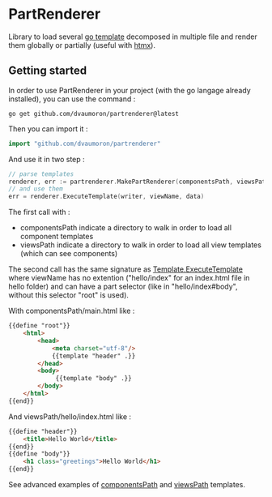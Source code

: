 # PartRenderer

Library to load several [go template](https://pkg.go.dev/text/template) decomposed in multiple file and render them globally or partially (useful with [htmx](https://htmx.org)).

## Getting started

In order to use PartRenderer in your project (with the go langage already installed), you can use the command :

    go get github.com/dvaumoron/partrenderer@latest

Then you can import it :

```Go
import "github.com/dvaumoron/partrenderer"
```

And use it in two step :

```Go
// parse templates
renderer, err := partrenderer.MakePartRenderer(componentsPath, viewsPath)
// and use them
err = renderer.ExecuteTemplate(writer, viewName, data)
```

The first call with :

- componentsPath indicate a directory to walk in order to load all component templates
- viewsPath indicate a directory to walk in order to load all view templates (which can see components)

The second call has the same signature as [Template.ExecuteTemplate](https://pkg.go.dev/text/template#Template.ExecuteTemplate) where viewName has no extention ("hello/index" for an index.html file in hello folder) and can have a part selector (like in "hello/index#body", without this selector "root" is used).

With componentsPath/main.html like :

```html
{{define "root"}}
    <html>
        <head>
            <meta charset="utf-8"/>
            {{template "header" .}}
        </head>
        <body>
             {{template "body" .}}
        </body>
    </html>
{{end}}
```

And viewsPath/hello/index.html like :

```html
{{define "header"}}
    <title>Hello World</title>
{{end}}
{{define "body"}}
    <h1 class="greetings">Hello World</h1>
{{end}}
```

See advanced examples of [componentsPath](https://github.com/dvaumoron/puzzletest/tree/main/templatedata/templates/components) and [viewsPath](https://github.com/dvaumoron/puzzletest/tree/main/templatedata/templates/views) templates.
